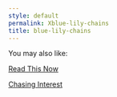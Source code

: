 ```yaml
---
style: default
permalink: Xblue-lily-chains
title: blue-lily-chains
---
```

You may also like:

[Read This Now](http://scp-wiki.net/read-this-now)

[Chasing Interest](http://scp-wiki.net/chasing-interest)
